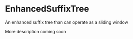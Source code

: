 EnhancedSuffixTree
==================

An enhanced suffix tree than can operate as a sliding window

More description coming soon
